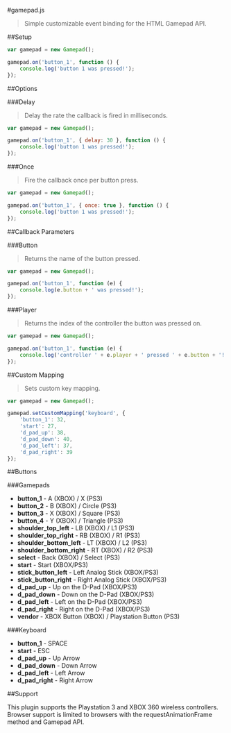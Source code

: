 #gamepad.js

> Simple customizable event binding for the HTML Gamepad API.

##Setup

```javascript
var gamepad = new Gamepad();

gamepad.on('button_1', function () {
    console.log('button 1 was pressed!');
});
```

##Options

###Delay

> Delay the rate the callback is fired in milliseconds.

```javascript
var gamepad = new Gamepad();

gamepad.on('button_1', { delay: 30 }, function () {
    console.log('button 1 was pressed!');
});
```

###Once

> Fire the callback once per button press.

```javascript
var gamepad = new Gamepad();

gamepad.on('button_1', { once: true }, function () {
    console.log('button 1 was pressed!');
});
```

##Callback Parameters

###Button

> Returns the name of the button pressed.

```javascript
var gamepad = new Gamepad();

gamepad.on('button_1', function (e) {
    console.log(e.button + ' was pressed!');
});
```

###Player

> Returns the index of the controller the button was pressed on.

```javascript
var gamepad = new Gamepad();

gamepad.on('button_1', function (e) {
    console.log('controller ' + e.player + ' pressed ' + e.button + '!');
});
```

##Custom Mapping

> Sets custom key mapping.

```javascript
var gamepad = new Gamepad();

gamepad.setCustomMapping('keyboard', {
    'button_1': 32,
    'start': 27,
    'd_pad_up': 38,
    'd_pad_down': 40,
    'd_pad_left': 37,
    'd_pad_right': 39
});
```

##Buttons

###Gamepads

- **button_1** - A (XBOX) / X (PS3)
- **button_2** - B (XBOX) / Circle (PS3)
- **button_3** - X (XBOX) / Square (PS3)
- **button_4** - Y (XBOX) / Triangle (PS3)
- **shoulder_top_left** - LB (XBOX) / L1 (PS3)
- **shoulder_top_right** - RB (XBOX) / R1 (PS3)
- **shoulder_bottom_left** - LT (XBOX) / L2 (PS3)
- **shoulder_bottom_right** - RT (XBOX) / R2 (PS3)
- **select** - Back (XBOX) / Select (PS3)
- **start** - Start (XBOX/PS3)
- **stick_button_left** - Left Analog Stick (XBOX/PS3)
- **stick_button_right** - Right Analog Stick (XBOX/PS3)
- **d_pad_up** - Up on the D-Pad (XBOX/PS3)
- **d_pad_down** - Down on the D-Pad (XBOX/PS3)
- **d_pad_left** - Left on the D-Pad (XBOX/PS3)
- **d_pad_right** - Right on the D-Pad (XBOX/PS3)
- **vendor** - XBOX Button (XBOX) / Playstation Button (PS3)

###Keyboard

- **button_1** - SPACE
- **start** - ESC
- **d_pad_up** - Up Arrow
- **d_pad_down** - Down Arrow
- **d_pad_left** - Left Arrow
- **d_pad_right** - Right Arrow

##Support

This plugin supports the Playstation 3 and XBOX 360 wireless controllers. Browser support is limited to browsers with the requestAnimationFrame method and Gamepad API.
